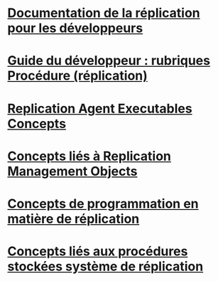 # [Documentation de la réplication pour les développeurs](replication-developer-documentation.md)
# [Guide du développeur : rubriques Procédure (réplication)](developer-s-guide-how-to-topics-replication.md)
# [Replication Agent Executables Concepts](replication-agent-executables-concepts.md)
# [Concepts liés à Replication Management Objects](replication-management-objects-concepts.md)
# [Concepts de programmation en matière de réplication](replication-programming-concepts.md)
# [Concepts liés aux procédures stockées système de réplication](replication-system-stored-procedures-concepts.md)

